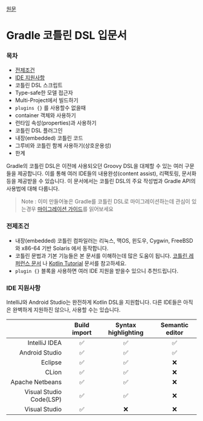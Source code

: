 [원문](https://docs.gradle.org/5.0/userguide/kotlin_dsl.html)

# Gradle 코틀린 DSL 입문서
### 목차
- [전제조건](#전제조건)
- [IDE 지원사항](#IDE-지원사항)
- 코틀린 DSL 스크립트
- Type-safe한 모델 접근자
- Multi-Project에서 빌드하기
- `plugins {}` 를 사용할수 없을때
- container 객체와 사용하기
- 런타임 속성(properties)과 사용하기
- 코틀린 DSL 플러그인
- 내장(embedded) 코틀린 코드
- 그루비와 코틀린 함께 사용하기(상호운용성)
- 한계

Gradle의 코틀린 DSL은 이전에 사용되오던 Groovy DSL을 대체할 수 있는 여러 구문들을 제공합니다. 
이를 통해 여러 IDE들의 내용완성(content assist), 리팩토링, 문서화 등을 제공받을 수 있습니다. 
이 문서에서는 코틀린 DSL의 주요 작성법과 Gradle API의 사용법에 대해 다룹니다.

> Note : 이미 만들어놓은 Gradle를 코틀린 DSL로 마이그레이션하는데 관심이 있는경우 [마이그레이션 가이드](.)를 읽어보세요

### 전제조건
- 내장(embedded) 코틀린 컴파일러는 리눅스, 맥OS, 윈도우, Cygwin, FreeBSD와 x86-64 기반 Solaris 에서 동작합니다.
- 코틀린 문법과 기본 기능들은 본 문서를 이해하는데 많은 도움이 됩니다. [코틀린 레퍼런스 문서](https://kotlinlang.org/docs/reference/) 나 [Kotlin Tutorial](https://kotlinlang.org/docs/tutorials/koans.html) 문서를 참고하세요.
- `plugin {}` 블록을 사용하면 여러 IDE 지원을 받을수 있으니 추천드립니다.

### IDE 지원사항
IntelliJ와 Android Studio는 완전하게 Kotlin DSL을 지원합니다. 다른 IDE들은 아직은 완벽하게 지원하진 않으나, 사용할 수는 있습니다.

|  | Build import | Syntax highlighting | Semantic editor |
|--------:|:--------:|:--------:|:--------:|
| IntelliJ IDEA | :white_check_mark: | :white_check_mark: | :white_check_mark: |
| Android Studio | :white_check_mark: | :white_check_mark: | :white_check_mark: |
| Eclipse | :white_check_mark: | :white_check_mark: | :x: |
| CLion | :white_check_mark: | :white_check_mark: | :x: |
| Apache Netbeans | :white_check_mark: | :white_check_mark: | :x: |
| Visual Studio Code(LSP) | :white_check_mark: | :white_check_mark: | :x: |
| Visual Studio | :white_check_mark: | :x: | :x: |
